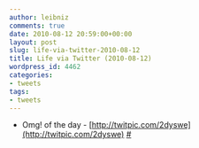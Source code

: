 ```yaml
---
author: leibniz
comments: true
date: 2010-08-12 20:59:00+00:00
layout: post
slug: life-via-twitter-2010-08-12
title: Life via Twitter (2010-08-12)
wordpress_id: 4462
categories:
- tweets
tags:
- tweets
---
```



	
  * Omg! of the day - [http://twitpic.com/2dyswe](http://twitpic.com/2dyswe) [#](http://twitter.com/leibniz/statuses/20967762664)


